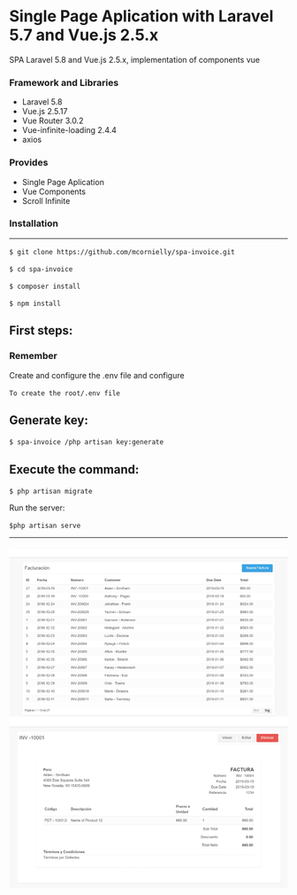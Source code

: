 # Single Page Aplication with Laravel 5.7 and Vue.js 2.5.x
SPA Laravel 5.8 and Vue.js 2.5.x, implementation of components vue

### Framework and Libraries
- Laravel 5.8
- Vue.js 2.5.17
- Vue Router 3.0.2
- Vue-infinite-loading 2.4.4
- axios

### Provides
- Single Page Aplication 
- Vue Components
- Scroll Infinite

### Installation
---

`$ git clone https://github.com/mcornielly/spa-invoice.git`

`$ cd spa-invoice`

`$ composer install`

`$ npm install`

First steps:
---
### Remember

Create and configure the .env file and configure

`To create the root/.env file`

Generate key:
---
`$ spa-invoice /php artisan key:generate`


Execute the command:
----
`$ php artisan migrate`

Run the server:

`$php artisan serve`

---
![alt tag](https://github.com/mcornielly/spa-facturacion/blob/master/img_git/index.png)
![alt tag](https://github.com/mcornielly/spa-facturacion/blob/master/img_git/show.png)

